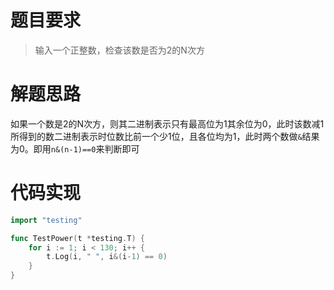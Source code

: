 # 题目要求
> 输入一个正整数，检查该数是否为2的N次方

# 解题思路
如果一个数是2的N次方，则其二进制表示只有最高位为1其余位为0，此时该数减1所得到的数二进制表示时位数比前一个少1位，且各位均为1，此时两个数做`&`结果为0。即用`n&(n-1)==0`来判断即可

# 代码实现
```go
import "testing"

func TestPower(t *testing.T) {
	for i := 1; i < 130; i++ {
		t.Log(i, " ", i&(i-1) == 0)
	}
}
```
